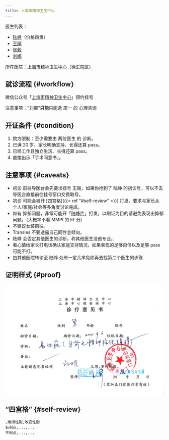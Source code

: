 ```yaml
---
title: 上海市精神卫生中心
---
```


医生列表：

- [陆峥](http://www.smhc.org.cn/MedicalGuide/contents/48/30.html)（价格昂贵）
- [王飚](http://www.smhc.org.cn/MedicalGuide/contents/49/56.html)
- [张毅](http://www.smhc.org.cn/MedicalGuide/contents/49/58.html)
- [刘娜](http://www.smhc.org.cn/MedicalGuide/contents/51/183.html)

所在医院：[上海市精神卫生中心（徐汇院区）](https://amap.com/place/B0HR6N4LN1)

## 就诊流程 {#workflow}

微信公众号「[上海市精神卫生中心](weixin://gh_6a6822361870)」预约挂号

注意事项：“刘娜”**只能**只能选 周一 的 心理咨询

## 开证条件 {#condition}

1. 院方限制：至少需要由 两位医生 的 诊断。
1. 已满 20 岁、家长明确支持、长得还算 pass。
1. 已经工作且独立生活、长得还算 pass。
1. 直接出示「手术同意书」。

## 注意事项 {#caveats}

- 初诊 前往导医台会先要求挂号 王飚，如果你抢到了 陆峥 的初诊号，可以不去导医台直接前往挂号窗口交费取号。
- 初诊 可能会被开 [四宫格]({{< ref "#self-review" >}}) 打发，要求与家长从个人/家庭/社会等多角度讨论完成。
- 如有 抑郁问题，非常可能开「<abbr title="草酸艾司西酞普兰片（百适可）">陆峥片</abbr>」打发，以刷证为目的请避免表现出抑郁问题。（大概率不看 MMPI 的 `Mf` 分）
- 不建议女装前往。
- Transles 不要透露自己同性恋倾向。
- 陆峥 会否定其他医生的诊断，称其他医生没他专业。
- 看心情给家长打电话确认家庭支持情况，如果表现的足够自信以及足够 pass 可能不打。
- 由其他医院转诊至 陆峥 处有一定几率免除再去找第二个医生的步骤

## 证明样式 {#proof}

![证明](proof.jpg)

## “四宫格” {#self-review}

```csv
,维持性别,改变性别
有利点,...,...
不利点,...,...
```
